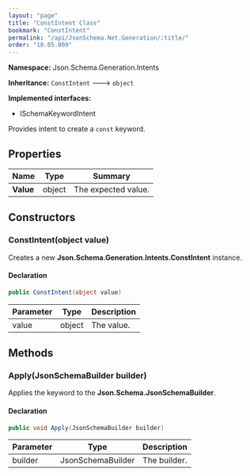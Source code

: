 ```yaml
---
layout: "page"
title: "ConstIntent Class"
bookmark: "ConstIntent"
permalink: "/api/JsonSchema.Net.Generation/:title/"
order: "10.05.009"
---
```

**Namespace:** Json.Schema.Generation.Intents

**Inheritance:**
`ConstIntent`
 🡒 
`object`

**Implemented interfaces:**

- ISchemaKeywordIntent

Provides intent to create a `const` keyword.

## Properties

| Name | Type | Summary |
|---|---|---|
| **Value** | object | The expected value. |

## Constructors

### ConstIntent(object value)

Creates a new **Json.Schema.Generation.Intents.ConstIntent** instance.

#### Declaration

```c#
public ConstIntent(object value)
```

| Parameter | Type | Description |
|---|---|---|
| value | object | The value. |


## Methods

### Apply(JsonSchemaBuilder builder)

Applies the keyword to the **Json.Schema.JsonSchemaBuilder**.

#### Declaration

```c#
public void Apply(JsonSchemaBuilder builder)
```

| Parameter | Type | Description |
|---|---|---|
| builder | JsonSchemaBuilder | The builder. |


